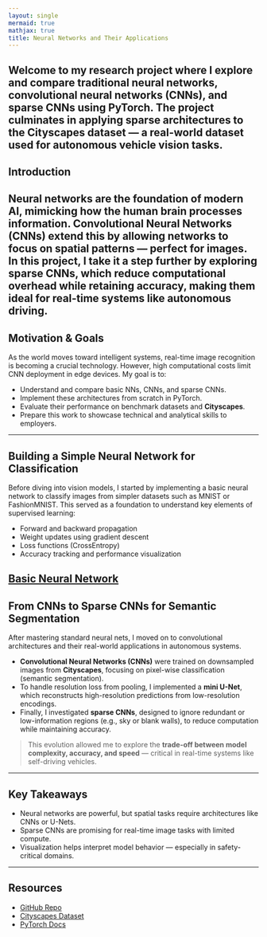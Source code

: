 ```yaml
---
layout: single
mermaid: true
mathjax: true
title: Neural Networks and Their Applications
---
```

Welcome to my research project where I explore and compare traditional neural networks, convolutional neural networks (CNNs), and sparse CNNs using PyTorch. The project culminates in applying sparse architectures to the **Cityscapes** dataset — a real-world dataset used for autonomous vehicle vision tasks.
---

## Introduction
Neural networks are the foundation of modern AI, mimicking how the human brain processes information. Convolutional Neural Networks (CNNs) extend this by allowing networks to focus on spatial patterns — perfect for images. In this project, I take it a step further by exploring **sparse CNNs**, which reduce computational overhead while retaining accuracy, making them ideal for real-time systems like autonomous driving.
---

## Motivation & Goals

As the world moves toward intelligent systems, real-time image recognition is becoming a crucial technology. However, high computational costs limit CNN deployment in edge devices. My goal is to:

- Understand and compare basic NNs, CNNs, and sparse CNNs.
- Implement these architectures from scratch in PyTorch.
- Evaluate their performance on benchmark datasets and **Cityscapes**.
- Prepare this work to showcase technical and analytical skills to employers.
---

## Building a Simple Neural Network for Classification

Before diving into vision models, I started by implementing a basic neural network to classify images from simpler datasets such as MNIST or FashionMNIST. This served as a foundation to understand key elements of supervised learning:

- Forward and backward propagation
- Weight updates using gradient descent
- Loss functions (CrossEntropy)
- Accuracy tracking and performance visualization

[Basic Neural Network](./Basic_NN.html)
---

## From CNNs to Sparse CNNs for Semantic Segmentation

After mastering standard neural nets, I moved on to convolutional architectures and their real-world applications in autonomous systems.

- **Convolutional Neural Networks (CNNs)** were trained on downsampled images from **Cityscapes**, focusing on pixel-wise classification (semantic segmentation).
- To handle resolution loss from pooling, I implemented a **mini U-Net**, which reconstructs high-resolution predictions from low-resolution encodings.
- Finally, I investigated **sparse CNNs**, designed to ignore redundant or low-information regions (e.g., sky or blank walls), to reduce computation while maintaining accuracy.

> This evolution allowed me to explore the **trade-off between model complexity, accuracy, and speed** — critical in real-time systems like self-driving vehicles.
---

## Key Takeaways

- Neural networks are powerful, but spatial tasks require architectures like CNNs or U-Nets.
- Sparse CNNs are promising for real-time image tasks with limited compute.
- Visualization helps interpret model behavior — especially in safety-critical domains.
---

## Resources

- [GitHub Repo]()
- [Cityscapes Dataset](https://www.cityscapes-dataset.com/)
- [PyTorch Docs](https://pytorch.org/)
